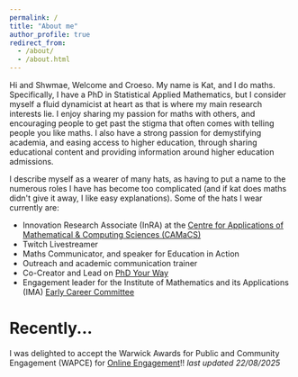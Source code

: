 ```yaml
---
permalink: /
title: "About me"
author_profile: true
redirect_from: 
  - /about/
  - /about.html
---
```



Hi and Shwmae, Welcome and Croeso. My name is Kat, and I do maths. Specifically, I have a PhD in Statistical Applied Mathematics, but I consider myself a fluid dynamicist at heart as that is where my main research interests lie. I enjoy sharing my passion for maths with others, and encouraging people to get past the stigma that often comes with telling people you like maths. I also have a strong passion for demystifying academia, and easing access to higher education, through sharing educational content and providing information around higher education admissions. 

I describe myself as a wearer of many hats, as having to put a name to the numerous roles I have has become too complicated (and if kat does maths didn't give it away, I like easy explanations). Some of the hats I wear currently are: 
* Innovation Research Associate (InRA) at the [Centre for Applications of Mathematical & Computing Sciences (CAMaCS)](https://warwick.ac.uk/fac/sci/camacs/)
* Twitch Livestreamer
* Maths Communicator, and speaker for Education in Action
* Outreach and academic communication trainer 
* Co-Creator and Lead on [PhD Your Way](https://sites.google.com/view/phd-your-way) 
* Engagement leader for the Institute of Mathematics and its Applications (IMA) [Early Career Committee](https://ima.org.uk/roles/early-career-mathematicians-committee/)


Recently...
====
I was delighted to accept the Warwick Awards for Public and Community Engagement (WAPCE) for [Online Engagement](https://warwick.ac.uk/wie/recognition/wapce/awardees2025/)!! _last updated 22/08/2025_



